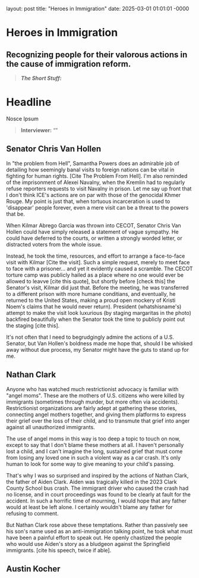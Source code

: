 layout: post
title: "Heroes in Immigration"
date: 2025-03-01 01:01:01 -0000

# Heroes in Immigration
## Recognizing people for their valorous actions in the cause of immigration reform.

>**_The Short Stuff:_** <put short version here>

# Headline

Nosce Ipsum

> **Interviewer:** “<quoted text>"
>


## Senator Chris Van Hollen

In "the problem from Hell", Samantha Powers does an admirable job of detailing how seemingly banal visits to foreign
nations can be vital in fighting for human rights. [Cite The Problem From Hell]. I'm also reminded of the imprisonment of Alexei Navalny, when the Kremlin had to regularly refuse reporters requests to visit Navalny in prison.  Let me say up front that I don't think ICE's actions are on par with those of the genocidal Khmer Rouge. My point is just that, when tortuous incarceration is used to 'disappear' people forever, even a mere visit can be a threat to the powers that be.

When Kilmar Abrego Garcia was thrown into CECOT, Senator Chris Van Hollen could have simply released a statement of vague sympathy. He could have deferred to the courts, or written a strongly worded letter, or distracted voters from the whole issue.

Instead, he took the time, resources, and effort to arrange a face-to-face visit with Kilmar [Cite the visit]. Such a simple request, merely to meet face to face with a prisoner... and yet it evidently caused a scramble. The CECOT torture camp was publicly hailed as a place where no one would ever be allowed to leavve [cite this quote], but shortly before [check this] the Senator's visit, Kilmar did just that. Before the meeting, he was transferred to a different prison with more humane conditians, and eventually, he returned to the United States, making a proud open mockery of Kristi Noem's claims that he would never return). President (whatshisname's) attempt to make the visit look luxurious (by staging margaritas in the photo) backfired beautifully when the Senator took the time to publicly point out the staging [cite this].

It's not often that I need to begrudgingly admire the actions of a U.S. Senator, but Van Hollen's boldness made me hope that, should I be whisked away without due process, my Senator might have the guts to stand up for me.

## Nathan Clark

  Anyone who has watched much restrictionist advocacy is familiar with "angel moms". These are the mothers of U.S. citizens who were killed by immigrants (sometimes through murder, but more often via accidents). Restrictionist organizations are fairly adept at gathering these stories, connecting angel mothers together, and giving them platforms to express their grief over the loss of their child, and to transmute that grief into anger against all unauthorized immigrants.

  The use of angel moms in this way is too deep a topic to touch on now, except to say that I don't blame these mothers at all. I haven't personally lost a child, and I can't imagine the long, sustained grief that must come from losing any loved one in such a violent way as a car crash. It's only human to look for some way to give meaning to your child's passing.

  That's why I was so surprised and inspired by the actions of Nathan Clark, the father of Aiden Clark. Aiden was tragically killed in the 2023 Clark County School bus crash. The immigrant driver who caused the crash had no license, and in court proceedings was found to be clearly at fault for the accident. In such a horrific  time of mourning, I would hope that any father would at least be left alone. I certainly wouldn't blame any father for refusing to comment.

  But Nathan Clark rose above these temptations. Rather than passively see his son's name used as an anti-immigration talking point, he took what must have been a painful effort to speak out. He openly chastized the people who would use Aiden's story as a bludgeon against the Springfield immigrants.
  [cite his speech, twice if able].


## Austin Kocher


